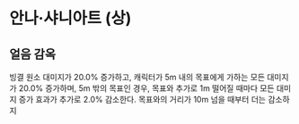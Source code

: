 # 안나·샤니아트 (상)

## 얼음 감옥

빙결 원소 대미지가 20.0% 증가하고, 캐릭터가 5m 내의 목표에게 가하는 모든 대미지가 20.0% 증가하며, 5m 밖의 목표인 경우, 목표와 추가로 1m 떨어질 때마다 모든 대미지 증가 효과가 추가로 2.0% 감소한다. 목표와의 거리가 10m 넘을 때부터 더는 감소하지 
